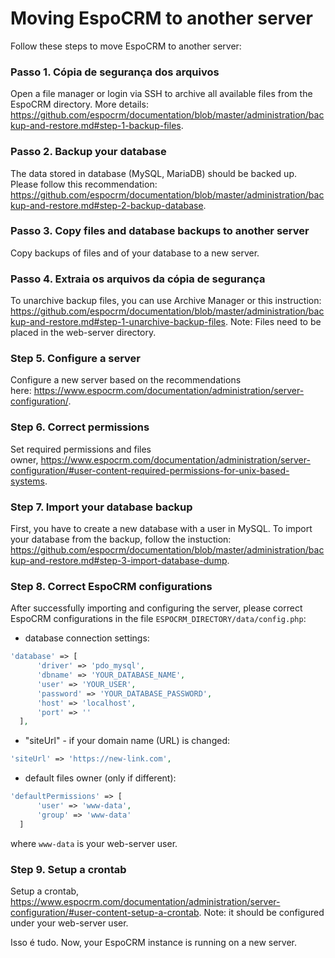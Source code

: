 # Moving EspoCRM to another server

Follow these steps to move EspoCRM to another server:

### Passo 1. Cópia de segurança dos arquivos

Open a file manager or login via SSH to archive all available files from the EspoCRM directory. More details: https://github.com/espocrm/documentation/blob/master/administration/backup-and-restore.md#step-1-backup-files.

### Passo 2. Backup your database

The data stored in database (MySQL, MariaDB) should be backed up. Please follow this recommendation: https://github.com/espocrm/documentation/blob/master/administration/backup-and-restore.md#step-2-backup-database.

### Passo 3. Copy files and database backups to another server

Copy backups of files and of your database to a new server.

### Passo 4. Extraia os arquivos da cópia de segurança

To unarchive backup files, you can use Archive Manager or this instruction: https://github.com/espocrm/documentation/blob/master/administration/backup-and-restore.md#step-1-unarchive-backup-files. 
Note: Files need to be placed in the web-server directory.

### Step 5. Configure a server

Configure a new server based on the recommendations here: https://www.espocrm.com/documentation/administration/server-configuration/.

### Step 6. Correct permissions

Set required permissions and files owner, https://www.espocrm.com/documentation/administration/server-configuration/#user-content-required-permissions-for-unix-based-systems.

### Step 7. Import your database backup

First, you have to create a new database with a user in MySQL. To import your database from the backup, follow the instuction: https://github.com/espocrm/documentation/blob/master/administration/backup-and-restore.md#step-3-import-database-dump.

### Step 8. Correct EspoCRM configurations

After successfully importing and configuring the server, please correct EspoCRM configurations in the file `ESPOCRM_DIRECTORY/data/config.php`:

 * database connection settings:
  
  ```php
  'database' => [
        'driver' => 'pdo_mysql',
        'dbname' => 'YOUR_DATABASE_NAME',
        'user' => 'YOUR_USER',
        'password' => 'YOUR_DATABASE_PASSWORD',
        'host' => 'localhost',
        'port' => ''
    ],
  ```
   
   * "siteUrl" - if your domain name (URL) is changed:
  
  ```php
  'siteUrl' => 'https://new-link.com',
  ```
  
  * default files owner (only if different):
  
  ```php
  'defaultPermissions' => [
        'user' => 'www-data',
        'group' => 'www-data'
    ]
  ```

  where `www-data` is your web-server user.

### Step 9. Setup a crontab

Setup a crontab, https://www.espocrm.com/documentation/administration/server-configuration/#user-content-setup-a-crontab.
Note: it should be configured under your web-server user.

Isso é tudo. Now, your EspoCRM instance is running on a new server.

